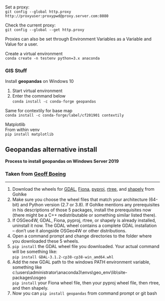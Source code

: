 Set a proxy:  
`git config --global http.proxy http://proxyuser:proxypwd@proxy.server.com:8080`

Check the current proxy:  
`git config --global --get http.proxy`

Proxies can also be set through Environment Variables as a Variable and Value for a user.

Create a virtual environment  
`conda create -n testenv python=3.x anaconda`  

### GIS Stuff
Install <b>geopandas</b> on Windows 10  
1. Start virtual environment  
2. Enter the command below  
`conda install -c conda-forge geopandas`

Same for contextily for base map  
`conda install -c conda-forge/label/cf201901 contextily`

Matplotlib  
From within venv  
`pip install matplotlib`

## Geopandas alternative install   
**Process to install geopandas on Windows Server 2019**  
### Taken from <a href="https://geoffboeing.com/2014/09/using-geopandas-windows/" target="_blank">Geoff Boeing</a>  
* * *
1. Download the wheels for <a target="_blank" href="http://www.lfd.uci.edu/~gohlke/pythonlibs/#gdal">GDAL</a>, <a href="http://www.lfd.uci.edu/~gohlke/pythonlibs/#fiona" target="_blank">Fiona</a>, <a href="http://www.lfd.uci.edu/~gohlke/pythonlibs/#pyproj" target="_blank">pyproj</a>, <a href="http://www.lfd.uci.edu/~gohlke/pythonlibs/#rtree" target="_blank">rtree</a>, and <a href="http://www.lfd.uci.edu/~gohlke/pythonlibs/#shapely" target="_blank">shapely</a> from Gohlke<br> 
2. Make sure you choose the wheel files that match your architecture (64-bit) and Python version (2.7 or 3.8). If Gohlke mentions any prerequisites in his descriptions of those 5 packages, install the prerequisites now (there might be a C++ redistributable or something similar listed there).  <br>
3. If OSGeo4W, GDAL, Fiona, pyproj, rtree, or shapely is already installed, uninstall it now. The GDAL wheel contains a complete GDAL installation – don’t use it alongside OSGeo4W or other distributions.<br>
4. Open a command prompt and change directories to the folder where you downloaded these 5 wheels.<br>
5. `pip install` the GDAL wheel file you downloaded. Your actual command will be something like:<br>`pip install GDAL‑3.1.2‑cp38‑cp38‑win_amd64.whl`<br>
6. Add the new GDAL path to the windows PATH environment variable, something like  
c:\users\administrator\anaconda3\envs\geo_env\lib\site-packages\osgeo<br>
 `pip install` your Fiona wheel file, then your pyproj wheel file, then rtree, and then shapely.<br>   
7. Now you can `pip install geopandas` from command prompt or git bash<br>
